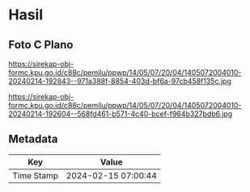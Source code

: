 # Hasil

## Foto C Plano

https://sirekap-obj-formc.kpu.go.id/c88c/pemilu/ppwp/14/05/07/20/04/1405072004010-20240214-192843--971a388f-8854-403d-bf6a-97cb458f135c.jpg

https://sirekap-obj-formc.kpu.go.id/c88c/pemilu/ppwp/14/05/07/20/04/1405072004010-20240214-192604--568fd461-b571-4c40-bcef-f964b327bdb6.jpg


## Metadata

| Key        | Value               |
| ---------- | ------------------- |
| Time Stamp | 2024-02-15 07:00:44 |



